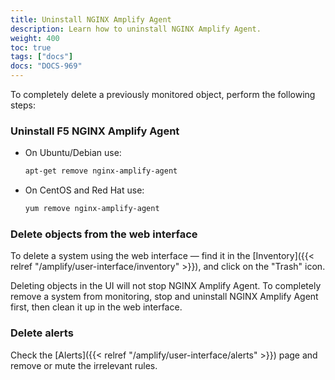 ```yaml
---
title: Uninstall NGINX Amplify Agent
description: Learn how to uninstall NGINX Amplify Agent.
weight: 400
toc: true
tags: ["docs"]
docs: "DOCS-969"
---
```


To completely delete a previously monitored object, perform the following steps:


### Uninstall F5 NGINX Amplify Agent

- On Ubuntu/Debian use:

    ```bash
    apt-get remove nginx-amplify-agent
    ```

- On CentOS and Red Hat use:

    ```bash
    yum remove nginx-amplify-agent
    ```

### Delete objects from the web interface

To delete a system using the web interface — find it in the [Inventory]({{< relref "/amplify/user-interface/inventory" >}}), and click on the "Trash" icon.

Deleting objects in the UI will not stop NGINX Amplify Agent. To completely remove a system from monitoring, stop and uninstall NGINX Amplify Agent first, then clean it up in the web interface.

### Delete alerts

  Check the [Alerts]({{< relref "/amplify/user-interface/alerts" >}}) page and remove or mute the irrelevant rules.
